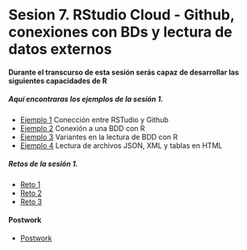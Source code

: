 # Sesion 7. RStudio Cloud - Github, conexiones con BDs y lectura de datos externos


#### Durante el transcurso de esta sesión serás capaz de desarrollar las siguientes capacidades de R 


##### Aquí encontraras los ejemplos de la sesión 1.

- [Ejemplo 1](https://github.com/beduExpert/Programacion-con-R-2020/tree/main/Sesion-07/Ejemplo-01) Conección entre RSTudio y Github
- [Ejemplo 2](https://github.com/beduExpert/Programacion-con-R-2020/tree/main/Sesion-07/Ejemplo-02) Conexión a una BDD con R
- [Ejemplo 3](https://github.com/beduExpert/Programacion-con-R-2020/tree/main/Sesion-07/Ejemplo-03) Variantes en la lectura de BDD con R
- [Ejemplo 4](https://github.com/beduExpert/Programacion-con-R-2020/tree/main/Sesion-07/Ejemplo-04) Lectura de archivos JSON, XML y tablas en HTML


##### Retos de la sesión 1.

- [Reto 1](https://github.com/beduExpert/Programacion-con-R-2020/tree/main/Sesion-07/Reto-01) 
- [Reto 2](https://github.com/beduExpert/Programacion-con-R-2020/tree/main/Sesion-07/Reto-02) 
- [Reto 3](https://github.com/beduExpert/Programacion-con-R-2020/tree/main/Sesion-07/Reto-03) 

#### Postwork

- [Postwork](https://github.com/beduExpert/Programacion-con-R-2020/tree/main/Sesion-07/Postwork)
